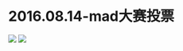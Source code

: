# 2016.08.14-mad大赛投票
![](https://bilicoverimg.github.io/2016/2016.08.14-mad大赛投票.jpg)
![](https://bilicoverimg.github.io/2016/2016.08.14-mad大赛投票%28平板截图%29.jpg)
